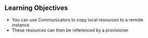 ## Learning Objectives

* You can use Communicators to copy local resources to a remote instance
* These resources can then be referenced by a provisioner